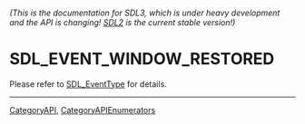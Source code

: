 ###### (This is the documentation for SDL3, which is under heavy development and the API is changing! [SDL2](https://wiki.libsdl.org/SDL2/) is the current stable version!)
# SDL_EVENT_WINDOW_RESTORED

Please refer to [SDL_EventType](SDL_EventType) for details.

----
[CategoryAPI](CategoryAPI), [CategoryAPIEnumerators](CategoryAPIEnumerators)


